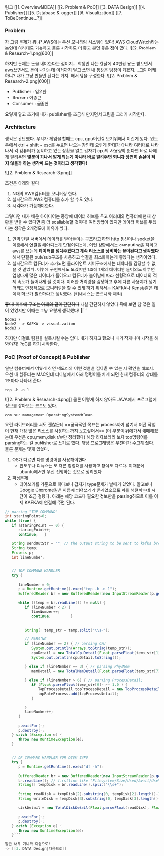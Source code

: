 링크
[[1. Overview&IDEA]]
[[2. Problem &  PoC]]
[[3. DATA Design]]
[[4. Publisher]]
[[5. Database & logger]]
[[6. Visualization]]
[[7. ToBeContinue...?]]
### Problem

자 그럼 문제가 뭐냐? AWS에는 우선 모니터링 시스템이 있다!
AWS CloudWatch라는 놈인데 여러대도 가능하고 물론 시각화도 더 좋고 분명 좋은 점이 많다. 
![[2. Problem & Research-1.png|600]]


하지만 문제는 돈을 내야한다는 점이지... 학생인 나는 한달에 40만원 용돈 받으면서 aws쓰면서도 돈이 나가는데 이거까지 달고 쓰면 내 통장은 텅장이 되겠지....그럼 어케하냐? 내가 그냥 만들면 된다는 거지. 해서 팀을 구성한다. 
![[2. Problem & Research-2.png|600]]
* Publisher : 임우찬
* Broker : 이종근
* Consumer : 금종현

요렇게 맡고 초기에 내가 publisher를 조금씩 만지면서 그림을 그리기 시작한다.

### Architecture

생각은 간단했다. 우리가 게임을 할때도 cpu, gpu이런걸 보기위해서 이런게 있다. 윈도우에서 ctrl + shift + esc를 누르면 나오는 창인데 요런게 한대가 아니라 여러대로 나타나서 각 컴퓨터가 동작하고 있는 상황을 알고 갑자기 cpu의 사용량이 뛴다면 바로 나에게 알려주면 **몇분이 지나서 알게 되는게 아니라 바로 알려주면 되니까 당연히 손실이 적지 않을까 하는 생각이 드는 것이라고 생각했다!**

![[2. Problem & Research-3.png]]

조건은 아래와 같다
1. N대의 AWS컴퓨터를 모니터링 한다.
2. 실시간으로 AWS 컴퓨터를 추가 할 수도 있다.
3. 시각화가 가능해야한다.

그렇다면 내가 배운 아이디어는 중앙에 데이터 허브를 두고 여러대의 컴퓨터에 현재 상황을 받을 수 있다면 좀 더 scaliable할 것이다! 여러방법이 있지만 데이터 허브를 두겠다는 생각은 2개정도에 이유가 있다.
1. 만약 단일 서버에서 데이터를 받아들이는 구조라고 하면 http 통신이나 socket을 이용해서 연결을 해야되는게 단점이되는데, 이런 상황에서는 computing을 하라고 aws를 쓰는데 **데이터를 넘겨주겠다고 계속 리소스를 낭비하는 꼴이된다고 생각했다** 해서 단절된 pub/sub구조를 사용하고 연결을 최소화하는게 좋겠다는 생각이었다.
2. 실시간으로 컴퓨터가 추가되면 클라이언트 서버구조에서는 데이터를 감당할 수 없을 것 같았다. 이후에 구현에서도 보겠지만 1초에 1개의 데이터만 들어와도 하루면 엄청나게 많은 데이터가 들어오고 컴퓨터가 늘어남에 따라 선형적으로 데이터의 적제 속도가 늘어나게 될 것이다. 이러한 처리량을 감당하고 후에 다른 사용자가 생기더라도 안정적으로 모니터링을 할 수 있게 하기 위해서는 KAFKA나 Kensis같은 데이터 허브가 필요하다고 생각했다. (키네시스는 돈드니까 제외)

~~좋다! 이후에 구조는 아래와 같이 간단하다~~ 사실 간단하지 않았다 뒤에 보면 참 많은 일이 있었지만 이때는 그냥 요렇게 생각했다!
```
```
Node1 \
Node2 - > KAFKA -> visualization
Node3 /
```

하지만 이걸로 팀원을 설득시킬 수는 없다. 내가 하자고 했으니 내가 작게나마 시작을 해봐야지! PoC를 하기 시작한다.

### PoC (Proof of Concept) & Publisher

일딴 컴퓨터에서 어떻게 하면 메모리와 이런 것들을 잡아올 수 있는 지 확인을 해보자. 우선 내 컴퓨터는 MAC인데 터미널에서 아래 명령어를 치게 되면 현재 컴퓨터의 상태를 1초마다 나타내 준다. 
```
top -b -n 1
```
![[2. Problem & Research-4.png]]
물론 이렇게 하지 않아도 JAVA에서 프로그램에 정보를 잡아오는 코드도 있다.
```
com.sun.management.OperatingSystemMXBean
```
요런 라이브러리를 써도 괜찮은데 ==궁극적인 목표는 process까지 넘겨서 어떤 작업이 현재 가장 많은 리소스를 사용하는까지 보고싶어서== (이 부분이 뒤에가서 애매해졌는데 우선은 cpu,mem,disk r/w만 정리했다) 해당 라이브러리 보다 top명령어를 parsing하는 걸 publisher로 쓰기로 했다.
해당 프로그래밍은 우찬이가 수고해 줬다. 물론 문제는 몇개 있었다. 
1. OS가 다르면 다른 명령어를 사용해야한다 
	* 윈도우나 리눅스는 또 다른 명령러를 사용하고 형식도 다르다. 이때문에 ubuntu에서만 우선 진행하는 것으로 정리했다.
2. 파싱문제
	* 띄어쓰기를 기준으로 하다보니 갑자기 type문제가 날때가 있었다. 알고보니 Google Chorome같은 이름에 띄어쓰기가 문제였으므로 이를 해결하는데 시간이 조금 걸렸다.
아래는 해당 코드다 필요한 정보만을 parsing하므로 이를 이제 KAFKA에 연결해 주면 된다.

```java
// parsing "TOP COMMAND"  
int staringPoint=0;  
while (true) {  
   if (staringPoint == 0) {  
      staringPoint++;  
      continue;   }  
  
   String sendOutStr = ""; // the output string to be sent to kafka broker  
   String temp;  
   Process p;  
   int lineNumber;  
  
  
   // TOP COMMAND HANDLER  
   try {  
  
      lineNumber = 0;  
      p = Runtime.getRuntime().exec("top -b -n 1");  
      BufferedReader br = new BufferedReader(new InputStreamReader(p.getInputStream()));  
  
      while ((temp = br.readLine()) != null) {  
         if (lineNumber < 2) {  
            lineNumber++;  
            continue;         }  
  
  
         String[] temp_str = temp.split("\\s+");  
  
         // PARSING  
         if (lineNumber == 2) { // parsing CPU  
            System.out.println(Arrays.toString(temp_str));  
            cpuDetail = new TotalCpuDetail(Float.parseFloat(temp_str[1]), Float.parseFloat(temp_str[3]));  
            System.out.println(cpuDetail.toString());  
  
         } else if (lineNumber == 3) { // parsing PhysMem  
            memDetail = new TotalMemDetail(Float.parseFloat(temp_str[7]), Float.parseFloat(temp_str[5]));  
  
         } else if (lineNumber > 6) { // parsing ProcessDetail;  
            if (Float.parseFloat(temp_str[9]) >= 1.0 ) {  
               TopProcessDetail topProcessDetail = new TopProcessDetail(Integer.parseInt(temp_str[1]), temp_str[12], Float.parseFloat(temp_str[9]), temp_str[11], Float.parseFloat(temp_str[10]), temp_str[8]);  
               topRateProcess.add(topProcessDetail);  
            }  
              
         }  
         lineNumber++;  
      }  
  
      p.waitFor();  
      p.destroy();  
   } catch (Exception e) {  
      throw new RuntimeException(e);  
   }  
  
  
   // DF COMMAND HANDLER FOR DISK INFO  
   try {  
      p = Runtime.getRuntime().exec("df -h");  
  
      BufferedReader br = new BufferedReader(new InputStreamReader(p.getInputStream()));  
      br.readLine(); // firstline like "Filesystem/Size/Used/Avail/Use%/Mounted on"  
      String[] tempDisk = br.readLine().split("\\s+");  
  
      String readDisk = tempDisk[2].substring(0, tempDisk[2].length()-1);  
      String writeDisk = tempDisk[3].substring(0, tempDisk[3].length()-1);  
  
      diskDetail = new TotalDiskDetail(Float.parseFloat(readDisk), Float.parseFloat(writeDisk));  
  
      p.waitFor();  
      p.destroy();  
   } catch (Exception e) {  
      throw new RuntimeException(e);  
   }```

일딴 너무 기니까 다음으로!
-> [[3. DATA Design|다음으로]]
